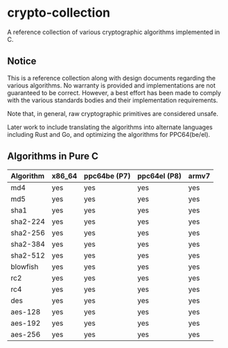 # crypto-collection
A reference collection of various cryptographic algorithms implemented in C.

## Notice
This is a reference collection along with design documents regarding the
various algorithms. No warranty is provided and implementations are not
guaranteed to be correct. However, a best effort has been made to comply
with the various standards bodies and their implementation requirements.

Note that, in general, raw cryptographic primitives are considered unsafe.

Later work to include translating the algorithms into alternate languages
including Rust and Go, and optimizing the algorithms for PPC64(be/el).

## Algorithms in Pure C

| Algorithm | x86_64 | ppc64be (P7) | ppc64el (P8) | armv7 |
| :-------- | :----- | :----------- | :----------- | :---- |
| md4       | yes    | yes          | yes          | yes   |
| md5       | yes    | yes          | yes          | yes   |
| sha1      | yes    | yes          | yes          | yes   |
| sha2-224  | yes    | yes          | yes          | yes   |
| sha2-256  | yes    | yes          | yes          | yes   |
| sha2-384  | yes    | yes          | yes          | yes   |
| sha2-512  | yes    | yes          | yes          | yes   |
| blowfish  | yes    | yes          | yes          | yes   |
| rc2       | yes    | yes          | yes          | yes   |
| rc4       | yes    | yes          | yes          | yes   |
| des       | yes    | yes          | yes          | yes   |
| aes-128   | yes    | yes          | yes          | yes   |
| aes-192   | yes    | yes          | yes          | yes   |
| aes-256   | yes    | yes          | yes          | yes   |
